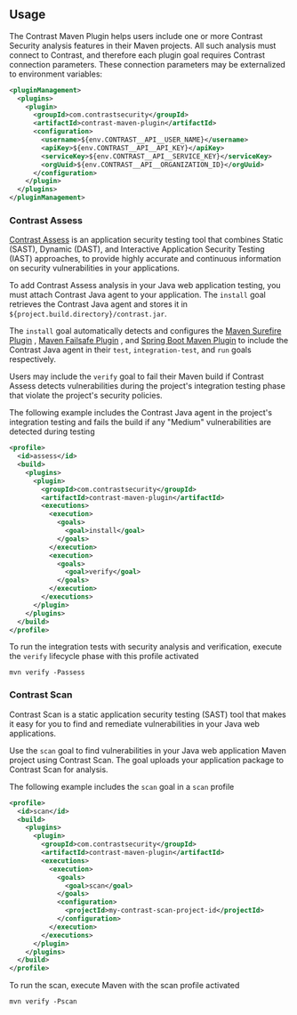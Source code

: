 ## Usage

The Contrast Maven Plugin helps users include one or more Contrast Security analysis features in
their Maven projects. All such analysis must connect to Contrast, and therefore each plugin goal
requires Contrast connection parameters. These connection parameters may be externalized to
environment variables:

```xml
<pluginManagement>
  <plugins>
    <plugin>
      <groupId>com.contrastsecurity</groupId>
      <artifactId>contrast-maven-plugin</artifactId>
      <configuration>
        <username>${env.CONTRAST__API__USER_NAME}</username>
        <apiKey>${env.CONTRAST__API__API_KEY}</apiKey>
        <serviceKey>${env.CONTRAST__API__SERVICE_KEY}</serviceKey>
        <orgUuid>${env.CONTRAST__API__ORGANIZATION_ID}</orgUuid>
      </configuration>
    </plugin>
  </plugins>
</pluginManagement>
```

### Contrast Assess

[Contrast Assess](https://docs.contrastsecurity.com/en/assess.html) is an application security
testing tool that combines Static (SAST), Dynamic (DAST), and Interactive Application Security
Testing (IAST) approaches, to provide highly accurate and continuous information on security
vulnerabilities in your applications.

To add Contrast Assess analysis in your Java web application testing, you must attach Contrast Java
agent to your application. The `install` goal retrieves the Contrast Java agent and stores it
in `${project.build.directory}/contrast.jar`.

The `install` goal automatically detects and configures
the [Maven Surefire Plugin](https://maven.apache.org/surefire/maven-surefire-plugin/test-mojo.html)
, [Maven Failsafe Plugin](https://maven.apache.org/surefire/maven-failsafe-plugin/integration-test-mojo.html)
,
and [Spring Boot Maven Plugin](https://docs.spring.io/spring-boot/docs/current/maven-plugin/reference/htmlsingle/)
to include the Contrast Java agent in their `test`, `integration-test`, and `run` goals
respectively.

Users may include the `verify` goal to fail their Maven build if Contrast Assess detects
vulnerabilities during the project's integration testing phase that violate the project's security
policies.

The following example includes the Contrast Java agent in the project's integration testing and
fails the build if any "Medium" vulnerabilities are detected during testing

```xml
<profile>
  <id>assess</id>
  <build>
    <plugins>
      <plugin>
        <groupId>com.contrastsecurity</groupId>
        <artifactId>contrast-maven-plugin</artifactId>
        <executions>
          <execution>
            <goals>
              <goal>install</goal>
            </goals>
          </execution>
          <execution>
            <goals>
              <goal>verify</goal>
            </goals>
          </execution>
        </executions>
      </plugin>
    </plugins>
  </build>
</profile>
```

To run the integration tests with security analysis and verification, execute the `verify` lifecycle
phase with this profile activated

```shell
mvn verify -Passess
```


### Contrast Scan

Contrast Scan is a static application security testing (SAST) tool that makes it easy for you to
find and remediate vulnerabilities in your Java web applications.

Use the `scan` goal to find vulnerabilities in your Java web application Maven project using
Contrast Scan. The goal uploads your application package to Contrast Scan for analysis.

The following example includes the `scan` goal in a `scan` profile

```xml
<profile>
  <id>scan</id>
  <build>
    <plugins>
      <plugin>
        <groupId>com.contrastsecurity</groupId>
        <artifactId>contrast-maven-plugin</artifactId>
        <executions>
          <execution>
            <goals>
              <goal>scan</goal>
            </goals>
            <configuration>
              <projectId>my-contrast-scan-project-id</projectId>
            </configuration>
          </execution>
        </executions>
      </plugin>
    </plugins>
  </build>
</profile>
```

To run the scan, execute Maven with the scan profile activated

```shell
mvn verify -Pscan
```